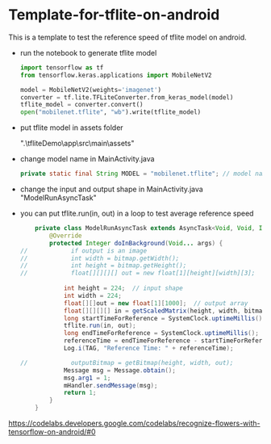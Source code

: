 # Template-for-tflite-on-android

This is a template to test the reference speed of tflite model on android.



- run the notebook to generate tflite model

  ```python
  import tensorflow as tf
  from tensorflow.keras.applications import MobileNetV2
  
  model = MobileNetV2(weights='imagenet')
  converter = tf.lite.TFLiteConverter.from_keras_model(model)
  tflite_model = converter.convert()
  open("mobilenet.tflite", "wb").write(tflite_model)
  ```

- put tflite model in assets folder

  ".\tfliteDemo\app\src\main\assets\"

- change model name in MainActivity.java

  ```java
  private static final String MODEL = "mobilenet.tflite"; // model name
  ```

- change the input and output shape in MainActivity.java "ModelRunAsyncTask"

- you can put tflite.run(in, out) in a loop to test average reference speed

  ```java
      private class ModelRunAsyncTask extends AsyncTask<Void, Void, Integer> {
          @Override
          protected Integer doInBackground(Void... args) {
  //            if output is an image
  //            int width = bitmap.getWidth();
  //            int height = bitmap.getHeight();
  //            float[][][][] out = new float[1][height][width][3];
              
              int height = 224;  // input shape
              int width = 224;
              float[][]out = new float[1][1000];  // output array
              float[][][][] in = getScaledMatrix(height, width, bitmap);
              long startTimeForReference = SystemClock.uptimeMillis();
              tflite.run(in, out);
              long endTimeForReference = SystemClock.uptimeMillis();
              referenceTime = endTimeForReference - startTimeForReference;
              Log.i(TAG, "Reference Time: " + referenceTime);
  
  //            outputBitmap = getBitmap(height, width, out);
              Message msg = Message.obtain();
              msg.arg1 = 1;
              mHandler.sendMessage(msg);
              return 1;
          }
      }
  ```



https://codelabs.developers.google.com/codelabs/recognize-flowers-with-tensorflow-on-android/#0